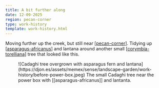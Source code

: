 ```yaml
---
title: A bit further along
date: 12-09-2025
region: pecan-corner
type: work-history
template: work-history.html
---
```


Moving further up the creek, but still near [[pecan-corner]]. Tidying up [[asparagus-africanus]] and lantana around another small [[corymbia-torelliana]] tree that looked like this.

<figure markdown>
![Cadaghi tree overgrown with asparagus fern and lantana](https://djon.es/assets/memex/sense/landscape-garden/work-history/before-power-box.jpeg)
<caption>The small Cadaghi tree near the power box with [[asparagus-africanus]] and lantanta.</caption>
</figure>


[//begin]: # "Autogenerated link references for markdown compatibility"
[pecan-corner]: ../../pecan-corner "Pecan corner"
[asparagus-africanus]: ../../plants/asparagus-africanus "Asparagus africanus (Climbing asparagus fern)"
[corymbia-torelliana]: ../../plants/corymbia-torelliana "Corymbia Torelliana (Cadaghi)"
[//end]: # "Autogenerated link references"